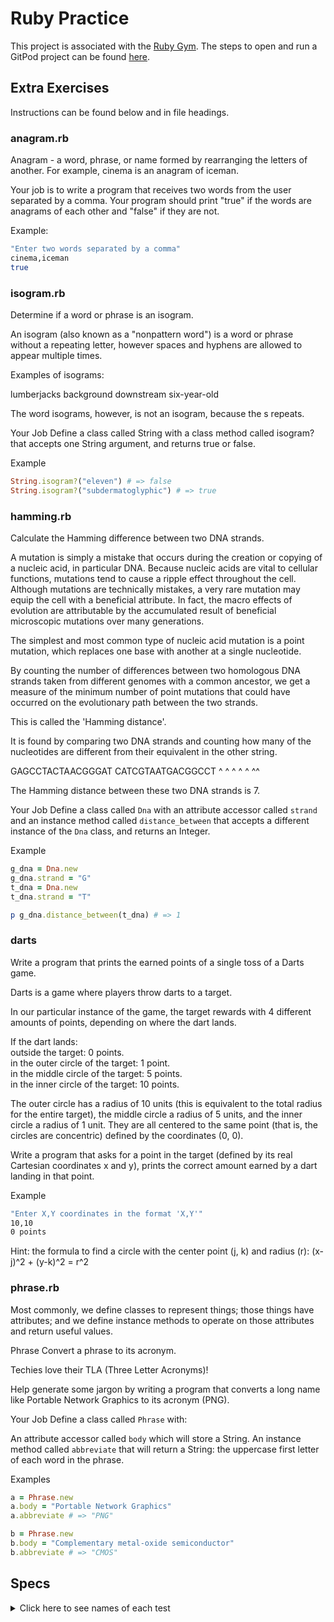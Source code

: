 # Ruby Practice

This project is associated with the [Ruby Gym](https://firstdraft.github.io/appdev-textbook/our-own-classes.html). The steps to open and run a GitPod project can be found [here](https://firstdraft.github.io/appdev-textbook/string.html#start-gitpod-project).

## Extra Exercises

Instructions can be found below and in file headings.

### anagram.rb

Anagram - a word, phrase, or name formed by rearranging the letters of another.
 For example, cinema is an anagram of iceman. 

Your job is to write a program that receives two words from the user separated by a comma.
 Your program should print "true" if the words are anagrams of each other and "false" if they are not. 

Example:
```bash
"Enter two words separated by a comma"
cinema,iceman
true
```

### isogram.rb

Determine if a word or phrase is an isogram.

An isogram (also known as a "nonpattern word") is a word or phrase without a repeating letter, however spaces and hyphens are allowed to appear multiple times.

Examples of isograms:

lumberjacks
background
downstream
six-year-old

The word isograms, however, is not an isogram, because the s repeats.

Your Job
Define a class called String with a class method called isogram? that accepts one String argument, and returns true or false.

Example

```ruby
String.isogram?("eleven") # => false
String.isogram?("subdermatoglyphic") # => true
```

### hamming.rb

Calculate the Hamming difference between two DNA strands.

A mutation is simply a mistake that occurs during the creation or copying of a nucleic acid, in particular DNA. Because nucleic acids are vital to cellular functions, mutations tend to cause a ripple effect throughout the cell. Although mutations are technically mistakes, a very rare mutation may equip the cell with a beneficial attribute. In fact, the macro effects of evolution are attributable by the accumulated result of beneficial microscopic mutations over many generations.

The simplest and most common type of nucleic acid mutation is a point mutation, which replaces one base with another at a single nucleotide.

By counting the number of differences between two homologous DNA strands taken from different genomes with a common ancestor, we get a measure of the minimum number of point mutations that could have occurred on the evolutionary path between the two strands.

This is called the 'Hamming distance'.

It is found by comparing two DNA strands and counting how many of the nucleotides are different from their equivalent in the other string.

GAGCCTACTAACGGGAT
CATCGTAATGACGGCCT
^ ^ ^  ^ ^    ^^

The Hamming distance between these two DNA strands is 7.

Your Job
Define a class called `Dna` with an attribute accessor called `strand` and an instance method called `distance_between` that accepts a different instance of the `Dna` class, and returns an Integer.

Example

```ruby
g_dna = Dna.new
g_dna.strand = "G"
t_dna = Dna.new
t_dna.strand = "T"

p g_dna.distance_between(t_dna) # => 1
```


### darts

Write a program that prints the earned points of a single toss of a Darts game.

Darts is a game where players throw darts to a target.

In our particular instance of the game, the target rewards with 4 different amounts of points,
 depending on where the dart lands.

If the dart lands:  
outside the target: 0 points.  
in the outer circle of the target: 1 point.  
in the middle circle of the target: 5 points.  
in the inner circle of the target: 10 points.  
 
 The outer circle has a radius of 10 units
   (this is equivalent to the total radius for the entire target),
   the middle circle a radius of 5 units, and the inner circle a radius of 1 unit.
   They are all centered to the same point (that is, the circles are concentric) defined by the coordinates (0, 0).

Write a program that asks for a point in the target
 (defined by its real Cartesian coordinates x and y),
 prints the correct amount earned by a dart landing in that point.

Example
```bash
"Enter X,Y coordinates in the format 'X,Y'"
10,10
0 points
```

Hint: the formula to find a circle with the center point (j, k) and radius (r):
   (x-j)^2 + (y-k)^2 = r^2


### phrase.rb
 
Most commonly, we define classes to represent things; those things have attributes; and we define instance methods to operate on those attributes and return useful values.

Phrase
Convert a phrase to its acronym.

Techies love their TLA (Three Letter Acronyms)!

Help generate some jargon by writing a program that converts a long name like Portable Network Graphics to its acronym (PNG).
 
Your Job
Define a class called `Phrase` with:

An attribute accessor called `body` which will store a String.
An instance method called `abbreviate` that will return a String: the uppercase first letter of each word in the phrase.

Examples
```ruby
a = Phrase.new
a.body = "Portable Network Graphics"
a.abbreviate # => "PNG"

b = Phrase.new
b.body = "Complementary metal-oxide semiconductor"
b.abbreviate # => "CMOS"
```

## Specs
<details>
  <summary>Click here to see names of each test</summary>

black_jack.rb prints "20" when the user enters '10 10' 

black_jack.rb prints "14" when the user enters '13 11' 

black_jack.rb prints "0" when the user enters '13 13' 

black_jack.rb prints "12" when the user enters '11 11' 

count_the.rb prints "'the' appeared 5 times" when the user enters 'the cabbage, the bagel, the apple, the drink, the bread' 

count_the.rb prints 'the' appeared 3 times' when the user enters 'the, beginnning the end and the middle' 

count_the.rb prints 'the' appeared 2 times' when the user enters 'the- then, the 

secret_encoder.rb should print '3 n22d t4 b2 m4r2 s2cr2t', when the input is 'I need to be more secret' 

secret_encoder.rb should print 'D4n't t2ll 1ny4n2 45r c4d2' when the input is 'Don't tell anyone our code' 

secret_decoder.rb prints 'I need to be more secret', when the input is '3 n22d t4 b2 m4r2 s2cr2t' 

secret_decoder.rb prints 'Don't tell anyone our code', when the input is 'D4n't t2ll 1ny4n2 45r c4d2' 

two_fer.rb prints 'One for Alice, one for me!' if the user enters 'alice' 

two_fer.rb prints 'One for Shreya, one for me!' if the user enters 'shreya' 

two_fer.rb prints 'One for you, one for me!' if the user enters nothing 

character_types.rb finds 8 letters, 3 spaces, and 4 digits when the user enters 'here 12 plus 25' 

character_types.rb finds 4 letters, 5 spaces, and 7 digits when the user enters 'game 1 12 58 09 ' 

character_types.rb finds 0 letters, 0 spaces, and 0 digits when the user enters '' 

dice_roll.rb prints 'You guessed correctly' when the user enters a correct guess 

dice_roll.rb prints 'Shame on you' when the user enters an incorrect guess 

sum_odd_integers.rb prints "14" when the user enters '9 5 4' 

sum_odd_integers.rb prints "0" when the user enters '2 4 6 8' 

sum_odd_integers.rb prints "5" when the user enters '1 1 3' 

leap_year.rb prints '2016 is a leap year!' if the user enters '2016' 

leap_year.rb prints '1804 is a leap year!' if the user enters '1804' 

leap_year.rb prints '1800 is not a leap year.' if the user enters '1800' 

leap_year.rb prints '2200 is not a leap year.' if the user enters '2200' 

raindrops.rb should print '52' when the input is '52' 

raindrops.rb should print 'PlingPlangPlong' when the input is '105' 

raindrops.rb should print 'Plang' when the input is '3125' 

raindrops.rb should print 'Plong' when the input is '49' 

raindrops.rb should print 'PlangPlong' when the input is '35' 

raindrops.rb should print 'Plang' when the input is '25' 

raindrops.rb should print 'PlingPlong' when the input is '21' 

raindrops.rb should print 'PlingPlang' when the input is '15' 

think_fast.rb prints '5 is odd' when when the random number is '5' 

think_fast.rb prints '40 is even' when the random number is '40' 

think_fast.rb prints 'you may pass' when `some_random_input` is 'true' 

think_fast.rb prints 'you may not pass' when `some_random_input` is 'false' 

think_fast.rb prints '[:city, :state, :zip]' when `some_random_input` is a Hash 

think_fast.rb prints 'hello!' when `some_random_input` is a 'Hello! 

think_fast.rb prints ':goodbye' when `some_random_input` is a ':GOODBYE 

think_fast.rb prints 'monday' when `some_random_input` is a Time and the current day is a Monday 

accumulate.rb prints 'Are we there yet?' 5 times when the user enters 'yes' after 4 other tries'

accumulate.rb prints an Array of the words the user entered, '["no", "no", "no", "no", "yes"]' 

accumulate.rb prints an Array of the words the user entered, '["no", "no", "123", "yeah", "yes"]' 

anagram.rb prints "false" when the user enters 'hello,olmec' 

anagram.rb prints "true" when the user enters 'elvis,lives' 

anagram.rb prints "true" when the user enters 'anagram,nag a ram' 

isogram.rb String.isogram?('angola') should return false 

isogram.rb String.isogram?('accentor') should return false 

isogram.rb String.isogram?('Emily Jung Schwartzkopf') should return true 

isogram.rb String.isogram?('six-year-old') should return 'true' 

isogram.rb String.isogram?('thumbscrew-jappingly') should return 'false' 

isogram.rb String.isogram?('thumbscrew-japingly') should return 'true' 

isogram.rb String.isogram?('alphAbet') should return false 

isogram.rb String.isogram?('eleven') should return false 

isogram.rb String.isogram?('isogram') should return true 

isogram.rb String.isogram?('') should return true 

hamming.rb the distance_between 'GGACGGATTCTG' and 'AGGACGGATTCT' should return 9 

hamming.rb the distance_between 'GGACTGAAATCTG' and 'GGACTGAAATCTG' should return 0 

hamming.rb the distance_between 'G' and 'T' should return 1 

hamming.rb the distance_between '' and '' should return 0 

darts.rb prints '1 points' when the user enters '0,10 

darts.rb prints '0 points' when the user enters '-9,9 

darts.rb prints '5 points' when the user enters '-5,0 

darts.rb prints '5 points' when the user enters '0.8,-0.8 

darts.rb prints '10 points' when the user enters '0,-1 

darts.rb prints '10 points' when the user enters '0,0 

phrase.rb has a class called 'Phrase' 

phrase.rb Phrase class has an attribute called 'body' 

phrase.rb has an instance method called, 'abbreviate', that returns the abbreviation of the Phrase's body 

phrase.rb returns 'SIMUFTA' when Phrase body is 'Something - I made up from thin air' 

phrase.rb returns 'ROTFLSHTMDCOALM' when Phrase body is 'Rolling On The Floor Laughing So Hard That My Dogs Came Over And Licked Me' 

phrase.rb returns 'CMOS' when Phrase body is 'Complementary metal-oxide semiconductor' 

phrase.rb returns 'GIMP' when Phrase body is 'GNU Image Manipulation Program' 

phrase.rb returns 'FIFO' when Phrase body is 'First In, First Out' 

phrase.rb returns 'ROR' when Phrase body is 'Ruby on Rails' 

phrase.rb returns 'PNG' when Phrase body is 'Portable Network Graphics' 

</details>
